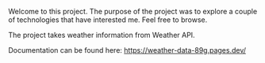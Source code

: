 Welcome to this project. The purpose of the project was to explore a couple of technologies that have interested me. Feel free to browse.

The project takes weather information from Weather API.

Documentation can be found here: https://weather-data-89g.pages.dev/